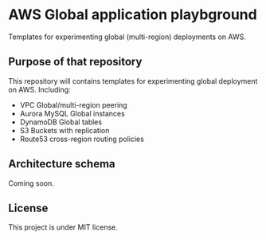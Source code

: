 # AWS Global application playbground 

Templates for experimenting global (multi-region) deployments on AWS.

## Purpose of that repository 

This repository will contains templates for experimenting global deployment on AWS. Including:

- VPC Global/multi-region peering
- Aurora MySQL Global instances
- DynamoDB Global tables
- S3 Buckets with replication
- Route53 cross-region routing policies

## Architecture schema

Coming soon.

## License 

This project is under MIT license.
